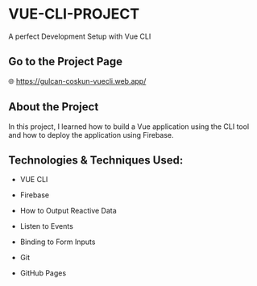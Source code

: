 # VUE-CLI-PROJECT
A perfect Development Setup with Vue CLI

## Go to the Project Page
:globe_with_meridians: https://gulcan-coskun-vuecli.web.app/
 
## About the Project
In this project, I learned how to build a Vue application using the CLI tool and how to deploy the application using Firebase.

## Technologies & Techniques Used:
* VUE CLI

* Firebase

* How to Output Reactive Data

* Listen to Events

* Binding to Form Inputs

* Git

* GitHub Pages





